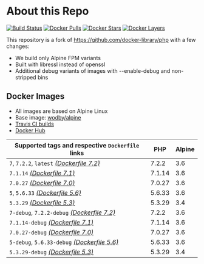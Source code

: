 # About this Repo

[![Build Status](https://travis-ci.org/wodby/base-php.svg?branch=master)](https://travis-ci.org/wodby/base-php)
[![Docker Pulls](https://img.shields.io/docker/pulls/wodby/base-php.svg)](https://hub.docker.com/r/wodby/base-php)
[![Docker Stars](https://img.shields.io/docker/stars/wodby/base-php.svg)](https://hub.docker.com/r/wodby/base-php)
[![Docker Layers](https://images.microbadger.com/badges/image/wodby/base-php.svg)](https://microbadger.com/images/wodby/base-php)

This repository is a fork of https://github.com/docker-library/php with a few changes:

* We build only Alpine FPM variants
* Built with libressl instead of openssl
* Additional debug variants of images with --enable-debug and non-stripped bins

## Docker Images

* All images are based on Alpine Linux
* Base image: [wodby/alpine](https://github.com/wodby/alpine)
* [Travis CI builds](https://travis-ci.org/wodby/base-php) 
* [Docker Hub](https://hub.docker.com/r/wodby/base-php)

[_(Dockerfile 7.2)_]: https://github.com/wodby/base-php/tree/master/7.2/alpine3.6/fpm/Dockerfile.wodby
[_(Dockerfile 7.1)_]: https://github.com/wodby/base-php/tree/master/7.1/alpine3.6/fpm/Dockerfile.wodby
[_(Dockerfile 7.0)_]: https://github.com/wodby/base-php/tree/master/7.0/alpine3.6/fpm/Dockerfile.wodby
[_(Dockerfile 5.6)_]: https://github.com/wodby/base-php/tree/master/5.6/alpine3.6/fpm/Dockerfile.wodby
[_(Dockerfile 5.3)_]: https://github.com/wodby/base-php/tree/master/5.3/alpine3.4/fpm/Dockerfile.wodby

| Supported tags and respective `Dockerfile` links | PHP    | Alpine |
| ------------------------------------------------ | ------ | ------ |
| `7`, `7.2.2`, `latest` [_(Dockerfile 7.2)_]      | 7.2.2  | 3.6    |
| `7.1.14` [_(Dockerfile 7.1)_]                    | 7.1.14 | 3.6    |
| `7.0.27` [_(Dockerfile 7.0)_]                    | 7.0.27 | 3.6    |
| `5`, `5.6.33` [_(Dockerfile 5.6)_]               | 5.6.33 | 3.6    |
| `5.3.29` [_(Dockerfile 5.3)_]                    | 5.3.29 | 3.4    |
| `7-debug`, `7.2.2-debug` [_(Dockerfile 7.2)_]    | 7.2.2  | 3.6    |
| `7.1.14-debug` [_(Dockerfile 7.1)_]              | 7.1.14 | 3.6    |
| `7.0.27-debug` [_(Dockerfile 7.0)_]              | 7.0.27 | 3.6    |
| `5-debug`, `5.6.33-debug` [_(Dockerfile 5.6)_]   | 5.6.33 | 3.6    |
| `5.3.29-debug` [_(Dockerfile 5.3)_]              | 5.3.29 | 3.4    |
